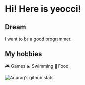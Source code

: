 # Hi! Here is yeocci!

## Dream

I want to be a good programmer.

## My hobbies

🎮 Games 🏊‍ Swimming 🍗 Food

![Anurag's github stats](https://github-readme-stats.vercel.app/api?username=yeocci&show_icons=true&theme=dark)
